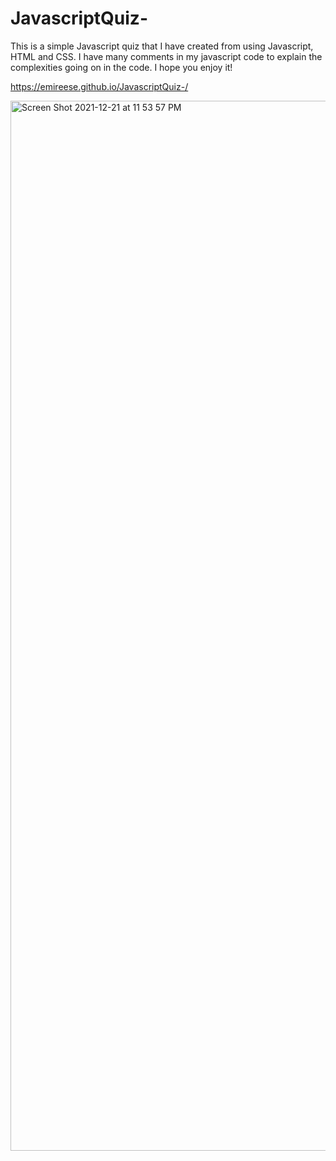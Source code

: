 # JavascriptQuiz-

This is a simple Javascript quiz that I have created from using Javascript, HTML and CSS. 
I have many comments in my javascript code to explain the complexities going on in the code.
I hope you enjoy it!

https://emireese.github.io/JavascriptQuiz-/


<img width="1680" alt="Screen Shot 2021-12-21 at 11 53 57 PM" src="https://user-images.githubusercontent.com/87937862/147037767-31b87efd-9f32-4ec2-a63b-76d206931f2e.png">
